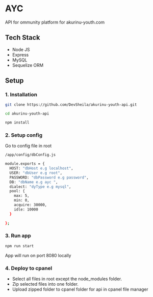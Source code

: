 # AYC
API for ommunity platform for akurinu-youth.com

## Tech Stack
* Node JS
* Express
* MySQL
* Sequelize ORM



## Setup

### 1. Installation

```bash
git clone https://github.com/DevSheila/akurinu-youth-api.git
```

```bash
cd akurinu-youth-api
```

```bash
npm install
```

### 2. Setup config
Go to  config file in root
```bash 
/app/config/dbConfig.js
```

```bash
module.exports = {
  HOST: "dbHost e.g localhost",
  USER: "dbUser e.g root",
  PASSWORD: "dbPassword e.g password",
  DB: "dbName e.g ayc ",
  dialect: "dyType e.g mysql",
  pool: {
    max: 5,
    min: 0,
    acquire: 30000,
    idle: 10000
  }
  
};

```

### 3. Run app
```bash
npm run start
```
App will run on port 8080 locally

### 4. Deploy to cpanel

- Select all files in root except the node_modules folder.
- Zip selected files into one folder.
- Upload zipped folder to cpanel folder for api in cpanel file manager

